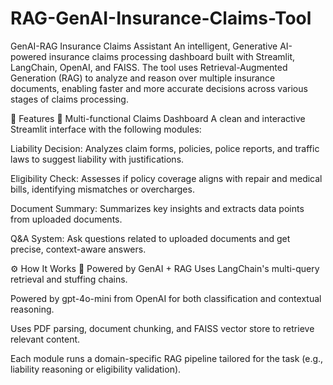 # RAG-GenAI-Insurance-Claims-Tool
 GenAI-RAG Insurance Claims Assistant
An intelligent, Generative AI-powered insurance claims processing dashboard built with Streamlit, LangChain, OpenAI, and FAISS. The tool uses Retrieval-Augmented Generation (RAG) to analyze and reason over multiple insurance documents, enabling faster and more accurate decisions across various stages of claims processing.

🚀 Features
📌 Multi-functional Claims Dashboard
A clean and interactive Streamlit interface with the following modules:

Liability Decision: Analyzes claim forms, policies, police reports, and traffic laws to suggest liability with justifications.

Eligibility Check: Assesses if policy coverage aligns with repair and medical bills, identifying mismatches or overcharges.

Document Summary: Summarizes key insights and extracts data points from uploaded documents.

Q&A System: Ask questions related to uploaded documents and get precise, context-aware answers.

⚙️ How It Works
🧠 Powered by GenAI + RAG
Uses LangChain's multi-query retrieval and stuffing chains.

Powered by gpt-4o-mini from OpenAI for both classification and contextual reasoning.

Uses PDF parsing, document chunking, and FAISS vector store to retrieve relevant content.

Each module runs a domain-specific RAG pipeline tailored for the task (e.g., liability reasoning or eligibility validation).
